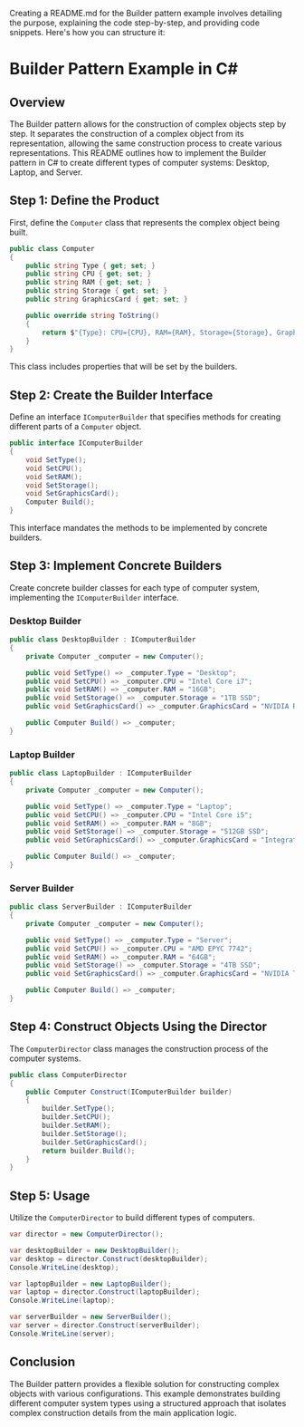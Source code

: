  Creating a README.md for the Builder pattern example involves detailing the purpose, explaining the code step-by-step, and providing code snippets. Here's how you can structure it:


# Builder Pattern Example in C#

## Overview
The Builder pattern allows for the construction of complex objects step by step. It separates the construction of a complex object from its representation, allowing the same construction process to create various representations. This README outlines how to implement the Builder pattern in C# to create different types of computer systems: Desktop, Laptop, and Server.

## Step 1: Define the Product
First, define the `Computer` class that represents the complex object being built.

```csharp
public class Computer
{
    public string Type { get; set; }
    public string CPU { get; set; }
    public string RAM { get; set; }
    public string Storage { get; set; }
    public string GraphicsCard { get; set; }

    public override string ToString()
    {
        return $"{Type}: CPU={CPU}, RAM={RAM}, Storage={Storage}, GraphicsCard={GraphicsCard}";
    }
}
```

This class includes properties that will be set by the builders.

## Step 2: Create the Builder Interface
Define an interface `IComputerBuilder` that specifies methods for creating different parts of a `Computer` object.

```csharp
public interface IComputerBuilder
{
    void SetType();
    void SetCPU();
    void SetRAM();
    void SetStorage();
    void SetGraphicsCard();
    Computer Build();
}
```

This interface mandates the methods to be implemented by concrete builders.

## Step 3: Implement Concrete Builders
Create concrete builder classes for each type of computer system, implementing the `IComputerBuilder` interface.

### Desktop Builder

```csharp
public class DesktopBuilder : IComputerBuilder
{
    private Computer _computer = new Computer();

    public void SetType() => _computer.Type = "Desktop";
    public void SetCPU() => _computer.CPU = "Intel Core i7";
    public void SetRAM() => _computer.RAM = "16GB";
    public void SetStorage() => _computer.Storage = "1TB SSD";
    public void SetGraphicsCard() => _computer.GraphicsCard = "NVIDIA RTX 3080";

    public Computer Build() => _computer;
}
```

### Laptop Builder

```csharp
public class LaptopBuilder : IComputerBuilder
{
    private Computer _computer = new Computer();

    public void SetType() => _computer.Type = "Laptop";
    public void SetCPU() => _computer.CPU = "Intel Core i5";
    public void SetRAM() => _computer.RAM = "8GB";
    public void SetStorage() => _computer.Storage = "512GB SSD";
    public void SetGraphicsCard() => _computer.GraphicsCard = "Integrated Intel Iris Xe";

    public Computer Build() => _computer;
}
```

### Server Builder

```csharp
public class ServerBuilder : IComputerBuilder
{
    private Computer _computer = new Computer();

    public void SetType() => _computer.Type = "Server";
    public void SetCPU() => _computer.CPU = "AMD EPYC 7742";
    public void SetRAM() => _computer.RAM = "64GB";
    public void SetStorage() => _computer.Storage = "4TB SSD";
    public void SetGraphicsCard() => _computer.GraphicsCard = "NVIDIA Tesla";

    public Computer Build() => _computer;
}
```

## Step 4: Construct Objects Using the Director
The `ComputerDirector` class manages the construction process of the computer systems.

```csharp
public class ComputerDirector
{
    public Computer Construct(IComputerBuilder builder)
    {
        builder.SetType();
        builder.SetCPU();
        builder.SetRAM();
        builder.SetStorage();
        builder.SetGraphicsCard();
        return builder.Build();
    }
}
```

## Step 5: Usage
Utilize the `ComputerDirector` to build different types of computers.

```csharp
var director = new ComputerDirector();

var desktopBuilder = new DesktopBuilder();
var desktop = director.Construct(desktopBuilder);
Console.WriteLine(desktop);

var laptopBuilder = new LaptopBuilder();
var laptop = director.Construct(laptopBuilder);
Console.WriteLine(laptop);

var serverBuilder = new ServerBuilder();
var server = director.Construct(serverBuilder);
Console.WriteLine(server);
```

## Conclusion
The Builder pattern provides a flexible solution for constructing complex objects with various configurations. This example demonstrates building different computer system types using a structured approach that isolates complex construction details from the main application logic.
```